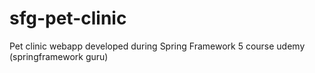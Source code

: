 # sfg-pet-clinic
Pet clinic webapp developed during Spring Framework 5 course udemy (springframework guru)
